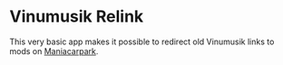 # Vinumusik Relink

This very basic app makes it possible to redirect old Vinumusik links to mods on [Maniacarpark](https://maniapark.com/).
